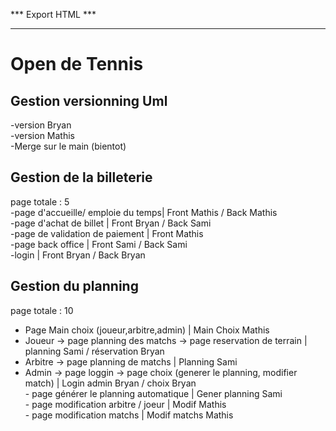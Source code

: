 *** Export HTML ***
*******************

<h1>Open de Tennis</h1>

<h2>Gestion versionning Uml</h2>  

 -version Bryan  
 -version Mathis  
 -Merge sur le main (bientot)  
  
<h2>Gestion de la billeterie</h2>

page totale : 5<br/>
-page d'accueille/ emploie du temps| Front Mathis / Back Mathis<br/>
-page d'achat de billet            | Front Bryan / Back Sami<br/>
-page de validation de paiement    | Front Mathis<br/>
-page back office                  | Front Sami / Back Sami<br/>
-login                             | Front Bryan / Back Bryan<br/>

<h2>Gestion du planning</h2>

page totale : 10<br/>
- Page Main choix (joueur,arbitre,admin)                                    | Main Choix Mathis<br/>
- Joueur -> page planning des matchs -> page reservation de terrain         | planning Sami / réservation Bryan<br/>
- Arbitre -> page planning de matchs                                        | Planning Sami<br/>
- Admin -> page loggin -> page choix (generer le planning, modifier match)  | Login admin Bryan / choix Bryan<br/>
         - page générer le planning automatique                             | Gener planning Sami<br/>
         - page modification arbitre / joeur                                | Modif Mathis<br/>
         - page modification matchs                                         | Modif matchs Mathis<br/>
 

